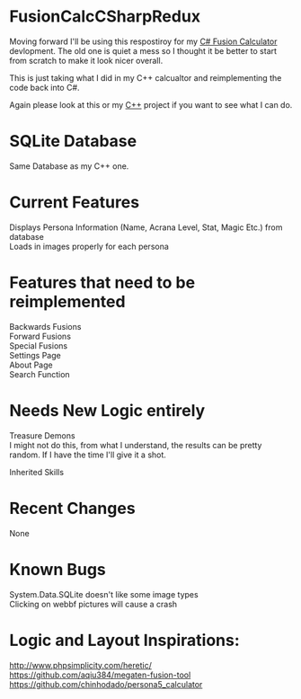 # FusionCalcCSharpRedux

Moving forward I'll be using this respostiroy for my [C# Fusion Calculator](https://github.com/PierreT12/FusionCalculatorCSharp) devlopment. The old one is quiet a mess so I thought it be better to start from scratch to make it look nicer overall.  

This is just taking what I did in my C++ calcualtor and reimplementing the code back into C#. 

Again please look at this or my [C++](https://github.com/PierreT12/FusionCalculatorCpp) project if you want to see what I can do.  
# SQLite Database
Same Database as my C++ one.  

# Current Features

Displays Persona Information (Name, Acrana Level, Stat, Magic Etc.) from database  
Loads in images properly for each persona  


# Features that need to be reimplemented
Backwards Fusions  
Forward Fusions  
Special Fusions  
Settings Page  
About Page  
Search Function


# Needs New Logic entirely
Treasure Demons  
I might not do this, from what I understand, the results can be pretty random. If I have the time I'll give it a shot.  
  
Inherited Skills  

# Recent Changes    
None

# Known Bugs
System.Data.SQLite doesn't like some image types  
Clicking on webbf pictures will cause a crash  




# Logic and Layout Inspirations:

http://www.phpsimplicity.com/heretic/  
https://github.com/aqiu384/megaten-fusion-tool  
https://github.com/chinhodado/persona5_calculator  
